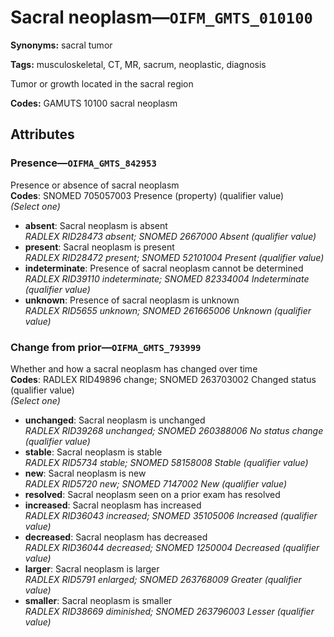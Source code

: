 # Sacral neoplasm—`OIFM_GMTS_010100`

**Synonyms:** sacral tumor

**Tags:** musculoskeletal, CT, MR, sacrum, neoplastic, diagnosis

Tumor or growth located in the sacral region

**Codes:** GAMUTS 10100 sacral neoplasm

## Attributes

### Presence—`OIFMA_GMTS_842953`

Presence or absence of sacral neoplasm  
**Codes**: SNOMED 705057003 Presence (property) (qualifier value)  
*(Select one)*

- **absent**: Sacral neoplasm is absent  
_RADLEX RID28473 absent; SNOMED 2667000 Absent (qualifier value)_
- **present**: Sacral neoplasm is present  
_RADLEX RID28472 present; SNOMED 52101004 Present (qualifier value)_
- **indeterminate**: Presence of sacral neoplasm cannot be determined  
_RADLEX RID39110 indeterminate; SNOMED 82334004 Indeterminate (qualifier value)_
- **unknown**: Presence of sacral neoplasm is unknown  
_RADLEX RID5655 unknown; SNOMED 261665006 Unknown (qualifier value)_

### Change from prior—`OIFMA_GMTS_793999`

Whether and how a sacral neoplasm has changed over time  
**Codes**: RADLEX RID49896 change; SNOMED 263703002 Changed status (qualifier value)  
*(Select one)*

- **unchanged**: Sacral neoplasm is unchanged  
_RADLEX RID39268 unchanged; SNOMED 260388006 No status change (qualifier value)_
- **stable**: Sacral neoplasm is stable  
_RADLEX RID5734 stable; SNOMED 58158008 Stable (qualifier value)_
- **new**: Sacral neoplasm is new  
_RADLEX RID5720 new; SNOMED 7147002 New (qualifier value)_
- **resolved**: Sacral neoplasm seen on a prior exam has resolved  
- **increased**: Sacral neoplasm has increased  
_RADLEX RID36043 increased; SNOMED 35105006 Increased (qualifier value)_
- **decreased**: Sacral neoplasm has decreased  
_RADLEX RID36044 decreased; SNOMED 1250004 Decreased (qualifier value)_
- **larger**: Sacral neoplasm is larger  
_RADLEX RID5791 enlarged; SNOMED 263768009 Greater (qualifier value)_
- **smaller**: Sacral neoplasm is smaller  
_RADLEX RID38669 diminished; SNOMED 263796003 Lesser (qualifier value)_